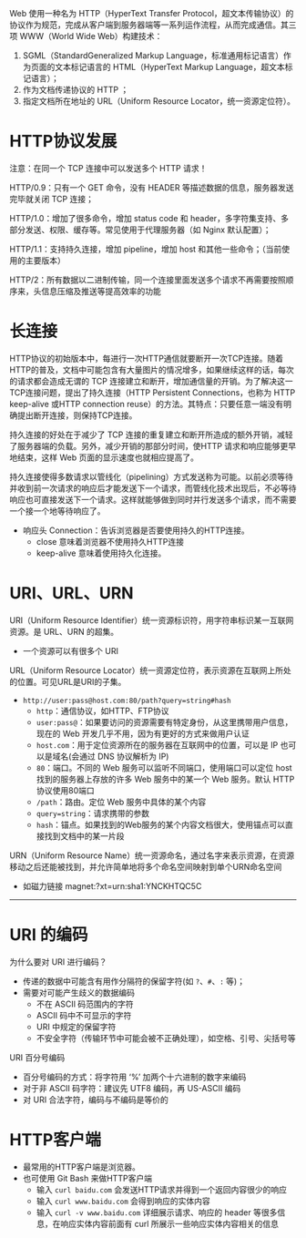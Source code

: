 Web 使用一种名为 HTTP（HyperText Transfer Protocol，超文本传输协议）的协议作为规范，完成从客户端到服务器端等一系列运作流程，从而完成通信。其三项 WWW（World Wide Web）构建技术：

1. SGML（StandardGeneralized Markup Language，标准通用标记语言）作为页面的文本标记语言的 HTML（HyperText Markup Language，超文本标记语言）；
2. 作为文档传递协议的 HTTP ；
3. 指定文档所在地址的 URL（Uniform Resource Locator，统一资源定位符）。



# HTTP协议发展

注意：在同一个 TCP 连接中可以发送多个 HTTP 请求！

HTTP/0.9：只有一个 GET 命令，没有 HEADER 等描述数据的信息，服务器发送完毕就关闭 TCP 连接；

HTTP/1.0：增加了很多命令，增加 status code 和 header，多字符集支持、多部分发送、权限、缓存等。常见使用于代理服务器（如 Nginx 默认配置）；

HTTP/1.1：支持持久连接，增加 pipeline，增加 host 和其他一些命令；（当前使用的主要版本）

HTTP/2：所有数据以二进制传输，同一个连接里面发送多个请求不再需要按照顺序来，头信息压缩及推送等提高效率的功能



# 长连接

HTTP协议的初始版本中，每进行一次HTTP通信就要断开一次TCP连接。随着HTTP的普及，文档中可能包含有大量图片的情况增多，如果继续这样的话，每次的请求都会造成无谓的 TCP 连接建立和断开，增加通信量的开销。为了解决这一TCP连接问题，提出了持久连接（HTTP Persistent Connections，也称为 HTTP keep-alive 或HTTP connection reuse）的方法。其特点：只要任意一端没有明确提出断开连接，则保持TCP连接。

持久连接的好处在于减少了 TCP 连接的重复建立和断开所造成的额外开销，减轻了服务器端的负载。另外，减少开销的那部分时间，使HTTP 请求和响应能够更早地结束，这样 Web 页面的显示速度也就相应提高了。

持久连接使得多数请求以管线化（pipelining）方式发送称为可能。以前必须等待并收到前一次请求的响应后才能发送下一个请求，而管线化技术出现后，不必等待响应也可直接发送下一个请求。这样就能够做到同时并行发送多个请求，而不需要一个接一个地等待响应了。

- 响应头 Connection：告诉浏览器是否要使用持久的HTTP连接。
  - close 意味着浏览器不使用持久HTTP连接
  - keep-alive 意味着使用持久化连接。



# URI、URL、URN

URI（Uniform Resource Identifier）统一资源标识符，用字符串标识某一互联网资源。是 URL、URN 的超集。

- 一个资源可以有很多个 URI

URL（Uniform Resource Locator）统一资源定位符，表示资源在互联网上所处的位置。可见URL是URI的子集。

- `http://user:pass@host.com:80/path?query=string#hash`
  - `http`：通信协议，如HTTP、FTP协议
  - `user:pass@`：如果要访问的资源需要有特定身份，从这里携带用户信息，现在的 Web 开发几乎不用，因为有更好的方式来做用户认证
  - `host.com`：用于定位资源所在的服务器在互联网中的位置，可以是 IP 也可以是域名(会通过 DNS 协议解析为 IP)
  - `80`：端口。不同的 Web 服务可以监听不同端口，使用端口可以定位 host 找到的服务器上存放的许多 Web 服务中的某一个 Web 服务。默认 HTTP 协议使用80端口
  - `/path`：路由。定位 Web 服务中具体的某个内容
  - `query=string`：请求携带的参数
  - `hash`：锚点。如果找到的Web服务的某个内容文档很大，使用锚点可以直接找到文档中的某一片段

URN（Uniform Resource Name）统一资源命名，通过名字来表示资源，在资源移动之后还能被找到，并允许简单地将多个命名空间映射到单个URN命名空间

- 如磁力链接 magnet:?xt=urn:sha1:YNCKHTQC5C

---

# URI 的编码

为什么要对 URI 进行编码？

- 传递的数据中可能含有用作分隔符的保留字符(如 `?`、`#`、`:` 等)；
- 需要对可能产生歧义的数据编码
  - 不在 ASCII 码范围内的字符
  - ASCII 码中不可显示的字符
  - URI 中规定的保留字符
  - 不安全字符（传输环节中可能会被不正确处理），如空格、引号、尖括号等

URI 百分号编码

- 百分号编码的方式：将字符用 ‘%’ 加两个十六进制的数字来编码
- 对于非 ASCII 码字符：建议先 UTF8 编码，再 US-ASCII 编码
-   对 URI 合法字符，编码与不编码是等价的

# HTTP客户端

- 最常用的HTTP客户端是浏览器。
- 也可使用 Git Bash 来做HTTP客户端
  - 输入 `curl baidu.com` 会发送HTTP请求并得到一个返回内容很少的响应
  - 输入 `curl www.baidu.com` 会得到响应的实体内容
  - 输入 `curl -v www.baidu.com` 详细展示请求、响应的 header 等很多信息，在响应实体内容前面有 curl 所展示一些响应实体内容相关的信息